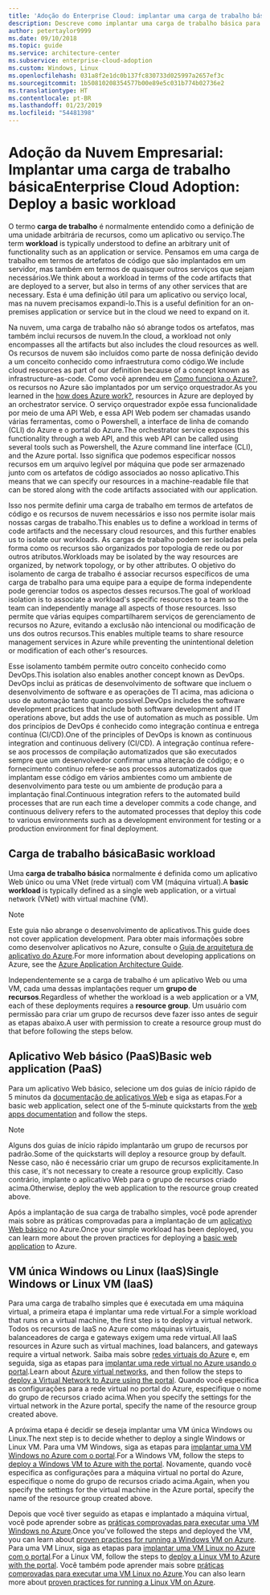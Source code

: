 ```yaml
---
title: 'Adoção do Enterprise Cloud: implantar uma carga de trabalho básica'
description: Descreve como implantar uma carga de trabalho básica para o Azure
author: petertaylor9999
ms.date: 09/10/2018
ms.topic: guide
ms.service: architecture-center
ms.subservice: enterprise-cloud-adoption
ms.custom: Windows, Linux
ms.openlocfilehash: 031a8f2e1dc0b137fc830733d025997a2657ef3c
ms.sourcegitcommit: 1b50810208354577b00e89e5c031b774b02736e2
ms.translationtype: HT
ms.contentlocale: pt-BR
ms.lasthandoff: 01/23/2019
ms.locfileid: "54481398"
---
```

# <a name="enterprise-cloud-adoption-deploy-a-basic-workload"></a><span data-ttu-id="0205a-103">Adoção da Nuvem Empresarial: Implantar uma carga de trabalho básica</span><span class="sxs-lookup"><span data-stu-id="0205a-103">Enterprise Cloud Adoption: Deploy a basic workload</span></span>

<span data-ttu-id="0205a-104">O termo **carga de trabalho** é normalmente entendido como a definição de uma unidade arbitrária de recursos, como um aplicativo ou serviço.</span><span class="sxs-lookup"><span data-stu-id="0205a-104">The term **workload** is typically understood to define an arbitrary unit of functionality such as an application or service.</span></span> <span data-ttu-id="0205a-105">Pensamos em uma carga de trabalho em termos de artefatos de código que são implantados em um servidor, mas também em termos de quaisquer outros serviços que sejam necessários.</span><span class="sxs-lookup"><span data-stu-id="0205a-105">We think about a workload in terms of the code artifacts that are deployed to a server, but also in terms of any other services that are necessary.</span></span> <span data-ttu-id="0205a-106">Esta é uma definição útil para um aplicativo ou serviço local, mas na nuvem precisamos expandi-lo.</span><span class="sxs-lookup"><span data-stu-id="0205a-106">This is a useful definition for an on-premises application or service but in the cloud we need to expand on it.</span></span>

<span data-ttu-id="0205a-107">Na nuvem, uma carga de trabalho não só abrange todos os artefatos, mas também inclui recursos de nuvem.</span><span class="sxs-lookup"><span data-stu-id="0205a-107">In the cloud, a workload not only encompasses all the artifacts but also includes the cloud resources as well.</span></span> <span data-ttu-id="0205a-108">Os recursos de nuvem são incluídos como parte de nossa definição devido a um conceito conhecido como infraestrutura como código.</span><span class="sxs-lookup"><span data-stu-id="0205a-108">We include cloud resources as part of our definition because of a concept known as infrastructure-as-code.</span></span> <span data-ttu-id="0205a-109">Como você aprendeu em [Como funciona o Azure?](../getting-started/what-is-azure.md), os recursos no Azure são implantados por um serviço orquestrador.</span><span class="sxs-lookup"><span data-stu-id="0205a-109">As you learned in the [how does Azure work?](../getting-started/what-is-azure.md), resources in Azure are deployed by an orchestrator service.</span></span> <span data-ttu-id="0205a-110">O serviço orquestrador expõe essa funcionalidade por meio de uma API Web, e essa API Web podem ser chamadas usando várias ferramentas, como o Powershell, a interface de linha de comando (CLI) do Azure e o portal do Azure.</span><span class="sxs-lookup"><span data-stu-id="0205a-110">The orchestrator service exposes this functionality through a web API, and this web API can be called using several tools such as Powershell, the Azure command line interface (CLI), and the Azure portal.</span></span> <span data-ttu-id="0205a-111">Isso significa que podemos especificar nossos recursos em um arquivo legível por máquina que pode ser armazenado junto com os artefatos de código associados ao nosso aplicativo.</span><span class="sxs-lookup"><span data-stu-id="0205a-111">This means that we can specify our resources in a machine-readable file that can be stored along with the code artifacts associated with our application.</span></span>

<span data-ttu-id="0205a-112">Isso nos permite definir uma carga de trabalho em termos de artefatos de código e os recursos de nuvem necessários e isso nos permite isolar mais nossas cargas de trabalho.</span><span class="sxs-lookup"><span data-stu-id="0205a-112">This enables us to define a workload in terms of code artifacts and the necessary cloud resources, and this further enables us to isolate our workloads.</span></span> <span data-ttu-id="0205a-113">As cargas de trabalho podem ser isoladas pela forma como os recursos são organizados por topologia de rede ou por outros atributos.</span><span class="sxs-lookup"><span data-stu-id="0205a-113">Workloads may be isolated by the way resources are organized, by network topology, or by other attributes.</span></span> <span data-ttu-id="0205a-114">O objetivo do isolamento de carga de trabalho é associar recursos específicos de uma carga de trabalho para uma equipe para a equipe de forma independente pode gerenciar todos os aspectos desses recursos.</span><span class="sxs-lookup"><span data-stu-id="0205a-114">The goal of workload isolation is to associate a workload's specific resources to a team so the team can independently manage all aspects of those resources.</span></span> <span data-ttu-id="0205a-115">Isso permite que várias equipes compartilharem serviços de gerenciamento de recursos no Azure, evitando a exclusão não intencional ou modificação de uns dos outros recursos.</span><span class="sxs-lookup"><span data-stu-id="0205a-115">This enables multiple teams to share resource management services in Azure while preventing the unintentional deletion or modification of each other's resources.</span></span>

<span data-ttu-id="0205a-116">Esse isolamento também permite outro conceito conhecido como DevOps.</span><span class="sxs-lookup"><span data-stu-id="0205a-116">This isolation also enables another concept known as DevOps.</span></span> <span data-ttu-id="0205a-117">DevOps inclui as práticas de desenvolvimento de software que incluem o desenvolvimento de software e as operações de TI acima, mas adiciona o uso de automação tanto quanto possível.</span><span class="sxs-lookup"><span data-stu-id="0205a-117">DevOps includes the software development practices that include both software development and IT operations above, but adds the use of automation as much as possible.</span></span> <span data-ttu-id="0205a-118">Um dos princípios de DevOps é conhecido como integração contínua e entrega contínua (CI/CD).</span><span class="sxs-lookup"><span data-stu-id="0205a-118">One of the principles of DevOps is known as continuous integration and continuous delivery (CI/CD).</span></span> <span data-ttu-id="0205a-119">A integração contínua refere-se aos processos de compilação automatizados que são executados sempre que um desenvolvedor confirmar uma alteração de código; e o fornecimento contínuo refere-se aos processos automatizados que implantam esse código em vários ambientes como um ambiente de desenvolvimento para teste ou um ambiente de produção para a implantação final.</span><span class="sxs-lookup"><span data-stu-id="0205a-119">Continuous integration refers to the automated build processes that are run each time a developer commits a code change, and continuous delivery refers to the automated processes that deploy this code to various environments such as a development environment for testing or a production environment for final deployment.</span></span>

## <a name="basic-workload"></a><span data-ttu-id="0205a-120">Carga de trabalho básica</span><span class="sxs-lookup"><span data-stu-id="0205a-120">Basic workload</span></span>

<span data-ttu-id="0205a-121">Uma **carga de trabalho básica** normalmente é definida como um aplicativo Web único ou uma VNet (rede virtual) com VM (máquina virtual).</span><span class="sxs-lookup"><span data-stu-id="0205a-121">A **basic workload** is typically defined as a single web application, or a virtual network (VNet) with virtual machine (VM).</span></span> 

> [!NOTE]
> <span data-ttu-id="0205a-122">Este guia não abrange o desenvolvimento de aplicativos.</span><span class="sxs-lookup"><span data-stu-id="0205a-122">This guide does not cover application development.</span></span> <span data-ttu-id="0205a-123">Para obter mais informações sobre como desenvolver aplicativos no Azure, consulte o [Guia de arquitetura de aplicativo do Azure](/azure/architecture/guide/).</span><span class="sxs-lookup"><span data-stu-id="0205a-123">For more information about developing applications on Azure, see the [Azure Application Architecture Guide](/azure/architecture/guide/).</span></span>

<span data-ttu-id="0205a-124">Independentemente se a carga de trabalho é um aplicativo Web ou uma VM, cada uma dessas implantações requer um **grupo de recursos**.</span><span class="sxs-lookup"><span data-stu-id="0205a-124">Regardless of whether the workload is a web application or a VM, each of these deployments requires a **resource group**.</span></span> <span data-ttu-id="0205a-125">Um usuário com permissão para criar um grupo de recursos deve fazer isso antes de seguir as etapas abaixo.</span><span class="sxs-lookup"><span data-stu-id="0205a-125">A user with permission to create a resource group must do that before following the steps below.</span></span>

## <a name="basic-web-application-paas"></a><span data-ttu-id="0205a-126">Aplicativo Web básico (PaaS)</span><span class="sxs-lookup"><span data-stu-id="0205a-126">Basic web application (PaaS)</span></span>

<span data-ttu-id="0205a-127">Para um aplicativo Web básico, selecione um dos guias de início rápido de 5 minutos da [documentação de aplicativos Web](/azure/app-service?toc=/azure/architecture/cloud-adoption-guide/toc.json) e siga as etapas.</span><span class="sxs-lookup"><span data-stu-id="0205a-127">For a basic web application, select one of the 5-minute quickstarts from the [web apps documentation](/azure/app-service?toc=/azure/architecture/cloud-adoption-guide/toc.json) and follow the steps.</span></span> 

> [!NOTE]
> <span data-ttu-id="0205a-128">Alguns dos guias de início rápido implantarão um grupo de recursos por padrão.</span><span class="sxs-lookup"><span data-stu-id="0205a-128">Some of the quickstarts will deploy a resource group by default.</span></span> <span data-ttu-id="0205a-129">Nesse caso, não é necessário criar um grupo de recursos explicitamente.</span><span class="sxs-lookup"><span data-stu-id="0205a-129">In this case, it's not necessary to create a resource group explicitly.</span></span> <span data-ttu-id="0205a-130">Caso contrário, implante o aplicativo Web para o grupo de recursos criado acima.</span><span class="sxs-lookup"><span data-stu-id="0205a-130">Otherwise, deploy the web application to the resource group created above.</span></span>

<span data-ttu-id="0205a-131">Após a implantação de sua carga de trabalho simples, você pode aprender mais sobre as práticas comprovadas para a implantação de um [aplicativo Web básico](/azure/architecture/reference-architectures/app-service-web-app/basic-web-app?toc=/azure/architecture/cloud-adoption-guide/toc.json) no Azure.</span><span class="sxs-lookup"><span data-stu-id="0205a-131">Once your simple workload has been deployed, you can learn more about the proven practices for deploying a [basic web application](/azure/architecture/reference-architectures/app-service-web-app/basic-web-app?toc=/azure/architecture/cloud-adoption-guide/toc.json) to Azure.</span></span>

## <a name="single-windows-or-linux-vm-iaas"></a><span data-ttu-id="0205a-132">VM única Windows ou Linux (IaaS)</span><span class="sxs-lookup"><span data-stu-id="0205a-132">Single Windows or Linux VM (IaaS)</span></span>

<span data-ttu-id="0205a-133">Para uma carga de trabalho simples que é executada em uma máquina virtual, a primeira etapa é implantar uma rede virtual.</span><span class="sxs-lookup"><span data-stu-id="0205a-133">For a simple workload that runs on a virtual machine, the first step is to deploy a virtual network.</span></span> <span data-ttu-id="0205a-134">Todos os recursos de IaaS no Azure como máquinas virtuais, balanceadores de carga e gateways exigem uma rede virtual.</span><span class="sxs-lookup"><span data-stu-id="0205a-134">All IaaS resources in Azure such as virtual machines, load balancers, and gateways require a virtual network.</span></span> <span data-ttu-id="0205a-135">Saiba mais sobre [redes virtuais do Azure](/azure/virtual-network/virtual-networks-overview?toc=/azure/architecture/cloud-adoption-guide/toc.json) e, em seguida, siga as etapas para [implantar uma rede virtual no Azure usando o portal](/azure/virtual-network/quick-create-portal?toc=/azure/architecture/cloud-adoption-guide/toc.json).</span><span class="sxs-lookup"><span data-stu-id="0205a-135">Learn about [Azure virtual networks](/azure/virtual-network/virtual-networks-overview?toc=/azure/architecture/cloud-adoption-guide/toc.json), and then follow the steps to [deploy a Virtual Network to Azure using the portal](/azure/virtual-network/quick-create-portal?toc=/azure/architecture/cloud-adoption-guide/toc.json).</span></span> <span data-ttu-id="0205a-136">Quando você especifica as configurações para a rede virtual no portal do Azure, especifique o nome do grupo de recursos criado acima.</span><span class="sxs-lookup"><span data-stu-id="0205a-136">When you specify the settings for the virtual network in the Azure portal, specify the name of the resource group created above.</span></span>

<span data-ttu-id="0205a-137">A próxima etapa é decidir se deseja implantar uma VM única Windows ou Linux.</span><span class="sxs-lookup"><span data-stu-id="0205a-137">The next step is to decide whether to deploy a single Windows or Linux VM.</span></span> <span data-ttu-id="0205a-138">Para uma VM Windows, siga as etapas para [implantar uma VM Windows no Azure com o portal](/azure/virtual-machines/windows/quick-create-portal?toc=/azure/architecture/cloud-adoption-guide/toc.json).</span><span class="sxs-lookup"><span data-stu-id="0205a-138">For a Windows VM, follow the steps to [deploy a Windows VM to Azure with the portal](/azure/virtual-machines/windows/quick-create-portal?toc=/azure/architecture/cloud-adoption-guide/toc.json).</span></span> <span data-ttu-id="0205a-139">Novamente, quando você especifica as configurações para a máquina virtual no portal do Azure, especifique o nome do grupo de recursos criado acima.</span><span class="sxs-lookup"><span data-stu-id="0205a-139">Again, when you specify the settings for the virtual machine in the Azure portal, specify the name of the resource group created above.</span></span>

<span data-ttu-id="0205a-140">Depois que você tiver seguido as etapas e implantado a máquina virtual, você pode aprender sobre as [práticas comprovadas para executar uma VM Windows no Azure](/azure/architecture/reference-architectures/virtual-machines-windows/single-vm?toc=/azure/architecture/cloud-adoption-guide/toc.json).</span><span class="sxs-lookup"><span data-stu-id="0205a-140">Once you've followed the steps and deployed the VM, you can learn about [proven practices for running a Windows VM on Azure](/azure/architecture/reference-architectures/virtual-machines-windows/single-vm?toc=/azure/architecture/cloud-adoption-guide/toc.json).</span></span> <span data-ttu-id="0205a-141">Para uma VM Linux, siga as etapas para [implantar uma VM Linux no Azure com o portal](/azure/virtual-machines/linux/quick-create-portal?toc=/azure/architecture/cloud-adoption-guide/toc.json).</span><span class="sxs-lookup"><span data-stu-id="0205a-141">For a Linux VM, follow the steps to [deploy a Linux VM to Azure with the portal](/azure/virtual-machines/linux/quick-create-portal?toc=/azure/architecture/cloud-adoption-guide/toc.json).</span></span> <span data-ttu-id="0205a-142">Você também pode aprender mais sobre [práticas comprovadas para executar uma VM Linux no Azure](/azure/architecture/reference-architectures/virtual-machines-linux/single-vm?toc=/azure/architecture/cloud-adoption-guide/toc.json).</span><span class="sxs-lookup"><span data-stu-id="0205a-142">You can also learn more about [proven practices for running a Linux VM on Azure](/azure/architecture/reference-architectures/virtual-machines-linux/single-vm?toc=/azure/architecture/cloud-adoption-guide/toc.json).</span></span>
